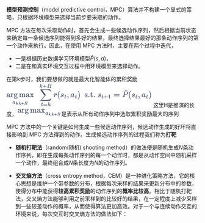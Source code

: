 
**模型预测控制**（model predictive control，MPC）算法并不构建一个显式的策略，只根据环境模型来选择当前步要采取的动作。

MPC 方法在每次采取动作时，首先会生成一些候选动作序列，然后根据当前状态来确定每一条候选序列能得到多好的结果，最终选择结果最好的那条动作序列的第一个动作来执行。因此，在使用 MPC 方法时，主要在两个过程中迭代，
- 一是根据历史数据学习环境模型$\hat{P}(s,a)$，
- 二是在和真实环境交互过程中用环境模型来选择动作。

在第k步时，我们要想做的就是最大化智能体的累积奖励
![](images/Pasted%20image%2020230825232520.png)
这里H是推演的长度，![](images/Pasted%20image%2020230825232544.png)是表示从所有动作序列中选取累积奖励最大的序列


MPC 方法中的一个关键是如何生成一些候选动作序列，候选动作生成的好坏将直接影响到 MPC 方法得到的动作。生成候选动作序列的过程我们称为**打靶**

- **随机打靶法**（random(随机) shooting method）的做法便是随机生成$N$条动作序列，即在生成每条动作序列的每一个动作时，都是从动作空间中随机采样一个动作，最终组合成$N$条长度为$N$的动作序列。

- **交叉熵方法**（cross entropy method，CEM）是一种进化策略方法，它的核心思想是维护一个带参数的分布，根据每次采样的结果来更新分布中的参数，使得分布中能获得**较高累积奖励**的动作序列的**概率比较高**。相比于随机打靶法，交叉熵方法能够利用之前采样到的比较好的结果，在一定程度上减少采样到一些较差动作的概率，从而使得算法更加高效。对于一个与连续动作交互的环境来说，每次交互时交叉熵方法的做法如下：




